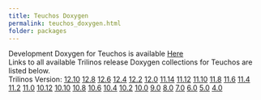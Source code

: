 ```yaml
---
title: Teuchos Doxygen
permalink: teuchos_doxygen.html
folder: packages
---
```


Development Doxygen for Teuchos is available [Here](http://trilinos.org/docs/dev/packages/teuchos/doc/html/index.html)  
Links to all available Trilinos release Doxygen collections for Teuchos are listed below.  
Trilinos Version: [12.10](http://trilinos.org/docs/r12.10/packages/teuchos/doc/html/index.html) [12.8](http://trilinos.org/docs/r12.8/packages/teuchos/doc/html/index.html) [12.6](http://trilinos.org/docs/r12.6/packages/teuchos/doc/html/index.html) [12.4](http://trilinos.org/docs/r12.4/packages/teuchos/doc/html/index.html) [12.2](http://trilinos.org/docs/r12.2/packages/teuchos/doc/html/index.html) [12.0](http://trilinos.org/docs/r12.0/packages/teuchos/doc/html/index.html) [11.14](http://trilinos.org/docs/r11.14/packages/teuchos/doc/html/index.html) [11.12](http://trilinos.org/docs/r11.12/packages/teuchos/doc/html/index.html) [11.10](http://trilinos.org/docs/r11.10/packages/teuchos/doc/html/index.html) [11.8](http://trilinos.org/docs/r11.8/packages/teuchos/doc/html/index.html) [11.6](http://trilinos.org/docs/r11.6/packages/teuchos/doc/html/index.html) [11.4](http://trilinos.org/docs/r11.4/packages/teuchos/doc/html/index.html) [11.2](http://trilinos.org/docs/r11.2/packages/teuchos/doc/html/index.html) [11.0](http://trilinos.org/docs/r11.0/packages/teuchos/doc/html/index.html) [10.12](http://trilinos.org/docs/r10.12/packages/teuchos/doc/html/index.html) [10.10](http://trilinos.org/docs/r10.10/packages/teuchos/doc/html/index.html) [10.8](http://trilinos.org/docs/r10.8/packages/teuchos/doc/html/index.html) [10.6](http://trilinos.org/docs/r10.6/packages/teuchos/doc/html/index.html) [10.4](http://trilinos.org/docs/r10.4/packages/teuchos/doc/html/index.html) [10.2](http://trilinos.org/docs/r10.2/packages/teuchos/doc/html/index.html) [10.0](http://trilinos.org/docs/r10.0/packages/teuchos/doc/html/index.html) [9.0](http://trilinos.org/docs/r9.0/packages/teuchos/doc/html/index.html) [8.0](http://trilinos.org/docs/r8.0/packages/teuchos/doc/html/index.html) [7.0](http://trilinos.org/docs/r7.0/packages/teuchos/doc/html/index.html) [6.0](http://trilinos.org/docs/r6.0/packages/teuchos/doc/html/index.html) [5.0](http://trilinos.org/docs/r5.0/packages/teuchos/doc/html/index.html) [4.0](http://trilinos.org/docs/r4.0/packages/teuchos/doc/html/index.html)
